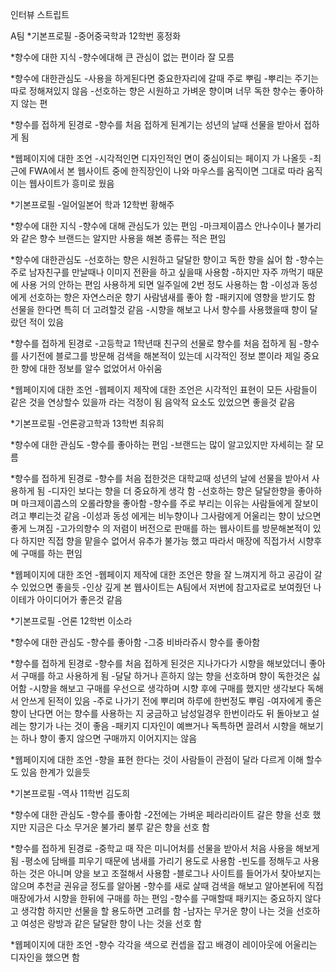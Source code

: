 인터뷰 스트립트


A팀
*기본프로필
-중어중국학과 12학번 홍정화

*향수에 대한 지식
-향수에대해 큰 관심이 없는 편이라 잘 모름

*향수에 대한관심도
-사용을 하게된다면 중요한자리에 갈때 주로 뿌림
-뿌리는 주기는 따로 정해져있지 않음
-선호하는 향은 시원하고 가벼운 향이며 너무 독한 향수는 좋아하지 않는 편

*향수를 접하게 된경로
-향수를 처음 접하게 된계기는 성년의 날때 선물을 받아서 접하게 됨

*웹페이지에 대한 조언
-시각적인면 디자인적인 면이 중심이되는 페이지 가 나올듯
-최근에 FWA에서 본 웹사이트 중에 한직장인이 나와 마우스를 움직이면 그대로 따라 움직이는 웹사이트가 흥미로 웠음



*기본프로필
-일어일본어 학과 12학번 황해주

*향수에 대한 지식
-향수에 대해 관심도가 있는 편임
-마크제이콥스 안나수이나 불가리와 같은 향수 브랜드는 알지만 사용을 해본 종류는 적은 편임

*향수에 대한관심도
-선호하는 향은 시원하고 달달한 향이고 독한 향을 싫어 함
-향수는 주로 남자친구를 만날때나 이미지 전환을 하고 싶을때 사용함
-하지만 자주 까먹기 때문에 사용 거의 안하는 편임 사용하게 되면 일주일에 2번 정도 사용하는 함
-이성과 동성에게 선호하는 향은 자연스러운 향기 사람냄새를 좋아 함
-패키지에 영향을 받기도 함 선물을 한다면 특히 더 고려할것 같음
-시향을 해보고 나서 향수를 사용했을때 향이 달랐던 적이 있음

*향수를 접하게 된경로
-고등학교 1학년때 친구의 선물로 향수를 처음 접하게 됨
-향수를 사기전에 블로그를 방문해 검색을 해본적이 있는데 시각적인 정보 뿐이라 제일 중요한 향에 대한 정보를 알수 없었어서 아쉬움

*웹페이지에 대한 조언
-웹페이지 제작에 대한 조언은 시각적인 표현이 모든 사람들이 같은 것을 연상할수 있을까 라는 걱정이 됨 음악적 요소도 있었으면 좋을것 같음



*기본프로필
-언론광고학과 13학번 최유희

*향수에 대한 관심도
-향수를 좋아하는 편임
-브랜드는 많이 알고있지만 자세히는 잘 모름

*향수를 접하게 된경로
-향수를 처음 접한것은 대학교때 성년의 날에 선물을 받아서 사용하게 됨
-디자인 보다는 향을 더 중요하게 생각 함
-선호하는 향은 달달한향을 좋아하며 마크제이콥스의 오롤라향을 좋아함
-향수를 주로 부리는 이유는 사람들에게 잘보이려고 뿌리는것 같음
-이성과 동성 에게는 비누향이나 그사람에게 어울리는 향이 났으면 좋게 느껴짐
-고가의향수 의 저렴이 버전으로 판매를 하는 웹사이트를 방문해본적이 있다 하지만 직접 향을 맡을수 없어서 유추가 불가능 했고 따라서 매장에 직접가서 시향후에 구매를 하는 편임

*웹페이지에 대한 조언
-웹페이지 제작에 대한 조언은 향을 잘 느껴지게 하고 공감이 갈수 있었으면 좋을듯
-인상 깊게 본 웹사이트는 A팀에서 저번에 참고자료로 보여줬던 나이테가 아이디어가 좋은것 같음

*기본프로필
-언론 12학번 이소라

*향수에 대한 관심도
-향수를 좋아함
-그중 비바라쥬시 향수를 좋아함

*향수를 접하게 된경로
-향수를 처음 접하게 된것은 지나가다가 시향을 해보았더니 좋아서 구매를 하고 사용하게 됨
-달달 하거나 흔하지 않는 향을 선호하며 향이 독한것은 싫어함
-시향을 해보고 구매를 우선으로 생각하며 시향 후에 구매를 했지만 생각보다 독해서 안쓰게 된적이 있음
-주로 나가기 전에 뿌리며 하루에 한번정도 뿌림
-여자에게 좋은 향이 난다면 어는 향수를 사용하는 지 궁금하고 남성일경우 한번이라도 뒤 돌아보고 설레는 향기가 나는 것이 좋음
-패키지 디자인이 예쁘거나 독특하면 끌려서 시향을 해보기는 하나 향이 좋지 않으면 구매까지 이어지지는 않음

*웹페이지에 대한 조언
-향을 표현 한다는 것이 사람들이 관점이 달라 다르게 이해 할수도 있음 한계가 있을듯


*기본프로필
-역사 11학번 김도희

*향수에 대한 관심도
-향수를 좋아함
-2전에는 가벼운 페라리라이트 갈은 향을 선호 했지만 지금은 다소 무거운 불가리 불루 같은 향을 선호 함

*향수를 접하게 된경로
-중학교 때 작은 미니어처를 선물을 받아서 처음 사용을 해보게 됨
-평소에 담배를 피우기 때문에 냄새를 가리기 용도로 사용함
-빈도를 정해두고 사용하는 것은 아니며 양을 보고 조절해서 사용함
-블로그나 사이트를 들어가서 찾아보지는 않으며 추천글 권유글 정도를 알아봄
-향수를 새로 살때 검색을 해보고 알아본뒤에 직접 매장에가서 시향을  한뒤에 구매를 하는 편임
-향수를 구매할때 패키지는 중요하지 않다고 생각함 하지만 선물을 할 용도하면 고려를 함
-남자는 무거운 향이 나는 것을 선호하고 여성은 랑방과 같은 달달한 향이 나는 것을 선호 함

*웹페이지에 대한 조언
-향수 각각을 색으로 컨셉을 잡고 배경이 레이아웃에 어울리는 디자인을 했으면 함



